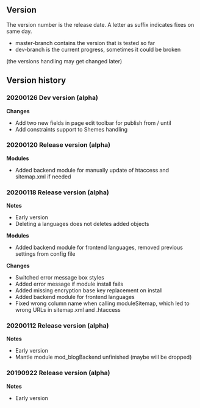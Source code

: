 
## Version

The version number is the release date. A letter as suffix indicates fixes on same day.

- master-branch contains the version that is tested so far
- dev-branch is the current progress, sometimes it could be broken

(the versions handling may get changed later)


## Version history	   

### 20200126 Dev version (alpha)

**Changes**
- Add two new fields in page edit toolbar for publish from / until
- Add constraints support to Shemes handling

### 20200120 Release version (alpha)

**Modules**
- Added backend module for manually update of htaccess and sitemap.xml if needed

### 20200118 Release version (alpha)

**Notes**
- Early version
- Deleting a languages does not deletes added objects

**Modules**
- Added backend module for frontend languages, removed previous settings from config file

**Changes**
- Switched error message box styles
- Added error message if module install fails
- Added missing encryption base key replacement on install
- Added backend module for frontend languages
- Fixed wrong column name when calling moduleSitemap, which led to wrong URLs in sitemap.xml and .htaccess
		
### 20200112  Release version (alpha)
  
**Notes**
- Early version
- Mantle module mod_blogBackend unfinished (maybe will be dropped)

### 20190922  Release version (alpha)

**Notes**
- Early version

